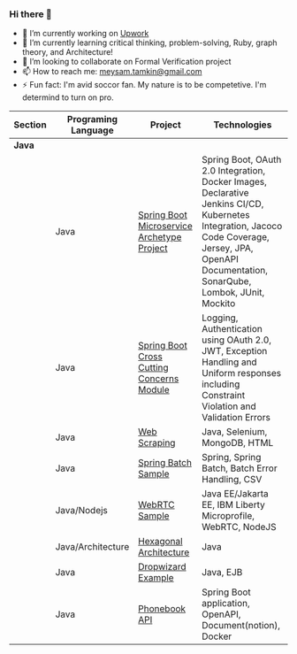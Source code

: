 ### Hi there 👋

<!--
**meysam/meysam** is a ✨ _special_ ✨ repository because its `README.md` (this file) appears on your GitHub profile.

Here are some ideas to get you started:
- 🤔 I’m looking for help with ...
- 💬 Ask me about ...

-->

- 🔭 I’m currently working on [Upwork](https://www.upwork.com/freelancers/~01d219904f469f8a94) 
- 🌱 I’m currently learning critical thinking, problem-solving, Ruby, graph theory, and Architecture! 
- 👯 I’m looking to collaborate on Formal Verification project
- 📫 How to reach me: meysam.tamkin@gmail.com
- ⚡ Fun fact: I'm avid soccor fan. My nature is  to be competetive. I'm determind to turn on pro.


| Section                   | Programing Language       | Project                   | Technologies 
| ------------------------- | ------------------------- | ------------------------- | -------------------------
| **Java** | | |
| | Java | [Spring Boot Microservice Archetype Project](https://github.com/paisley-digital/embryo) | Spring Boot, OAuth 2.0 Integration, Docker Images, Declarative Jenkins CI/CD, Kubernetes Integration, Jacoco Code Coverage, Jersey, JPA, OpenAPI Documentation, SonarQube, Lombok, JUnit, Mockito
| | Java | [Spring Boot Cross Cutting Concerns Module](https://github.com/paisley-digital/cross-cutting) | Logging, Authentication using OAuth 2.0, JWT, Exception Handling and Uniform responses including Constraint Violation and Validation Errors
| | Java | [Web Scraping](https://github.com/Paisley-Digital/selenium-web-scraping) | Java, Selenium, MongoDB, HTML
| | Java | [Spring Batch Sample](https://github.com/Paisley-Digital/spring-batch-example) | Spring, Spring Batch, Batch Error Handling, CSV
| | Java/Nodejs | [WebRTC Sample](https://github.com/meysam/video-chat-poc) | Java EE/Jakarta EE, IBM Liberty Microprofile, WebRTC, NodeJS
| | Java/Architecture| [Hexagonal Architecture](https://github.com/Paisley-Digital/hexagonal-architecture) | Java
| | Java| [Dropwizard Example](https://github.com/Paisley-Digital/hexagonal-architecture) | Java, EJB
| | Java| [Phonebook API](https://github.com/Paisley-Digital/hexagonal-architecture) | Spring Boot application, OpenAPI, Document(notion), Docker




